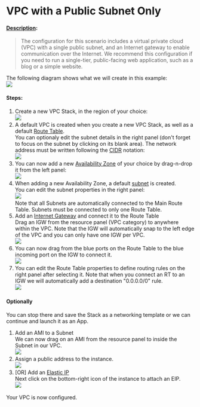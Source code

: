 # VPC with a Public Subnet Only

#### [Description](http://docs.aws.amazon.com/AmazonVPC/latest/UserGuide/VPC_Scenario1.html):
> The configuration for this scenario includes a virtual private cloud (VPC) with a single public subnet, and an Internet gateway to enable communication over the Internet. We recommend this configuration if you need to run a single-tier, public-facing web application, such as a blog or a simple website.

The following diagram shows what we will create in this example:<br />
![](https://raw.githubusercontent.com/VisualOps/book-image/master/vpc_stack.png)<br />

#### Steps:

1. Create a new VPC Stack, in the region of your choice:<br />
![](https://raw.githubusercontent.com/VisualOps/book-image/master/vpc_region.png)<br />
2. A default VPC is created when you create a new VPC Stack, as well as a default [Route Table](http://docs.aws.amazon.com/AmazonVPC/latest/UserGuide/VPC_Route_Tables.html).<br />
You can optionaly edit the subnet details in the right panel (don't forget to focus on the subnet by clicking on its blank area). The network address must be written following the [CIDR](http://en.wikipedia.org/wiki/Classless_Inter-Domain_Routing) notation:<br />
![](https://raw.githubusercontent.com/VisualOps/book-image/master/vpc_default.png)
3. You can now add a new [Availability Zone](http://docs.aws.amazon.com/AWSEC2/latest/UserGuide/using-regions-availability-zones.html) of your choice by drag-n-drop it from the left panel:<br />
![](https://raw.githubusercontent.com/VisualOps/book-image/master/vpc_az.png)
4. When adding a new Availability Zone, a default [subnet](http://docs.aws.amazon.com/AmazonVPC/latest/UserGuide/VPC_Subnets.html) is created.<br />
You can edit the subnet properties in the right panel:<br />
![](https://raw.githubusercontent.com/VisualOps/book-image/master/vpc_edit_subnet.png)<br />
Note that all Subnets are automatically connected to the Main Route Table. Subnets must be connected to only one Route Table.
5. Add an [Internet Gateway](http://docs.aws.amazon.com/AmazonVPC/latest/UserGuide/VPC_Internet_Gateway.html) and connect it to the Route Table<br />
Drag an IGW from the resource panel (VPC category) to anywhere within the VPC. Note that the IGW will automatically snap to the left edge of the VPC and you can only have one IGW per VPC.<br />
![](https://raw.githubusercontent.com/VisualOps/book-image/master/vpc_igw.png)<br />
6. You can now drag from the blue ports on the Route Table to the blue incoming port on the IGW to connect it.<br />
![](https://raw.githubusercontent.com/VisualOps/book-image/master/vpc_igw_rt.png)<br />
7. You can edit the Route Table properties to define routing rules on the right panel after selecting it. Note that when you connect an RT to an IGW we will automatically add a destination "0.0.0.0/0" rule.<br />
![](https://raw.githubusercontent.com/VisualOps/book-image/master/vpc_edit_rt.png)<br />

#### Optionally
You can stop there and save the Stack as a networking template or we can continue and launch it as an App.

1. Add an AMI to a Subnet<br />
We can now drag on an AMI from the resource panel to inside the Subnet in our VPC.<br />
![](https://raw.githubusercontent.com/VisualOps/book-image/master/vpc_add_ami.png)<br />
2. Assign a public address to the instance.<br />
![](https://raw.githubusercontent.com/VisualOps/book-image/master/vpc_public_address.png)<br />
3. [OR] Add an [Elastic IP](http://docs.aws.amazon.com/AWSEC2/latest/UserGuide/elastic-ip-addresses-eip.html)<br />
Next click on the bottom-right icon of the instance to attach an EIP.<br />
![](https://raw.githubusercontent.com/VisualOps/book-image/master/vpc_add_eip.png)<br />

Your VPC is now configured.

